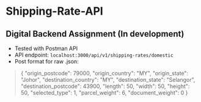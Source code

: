 # Shipping-Rate-API

## Digital Backend Assignment (In development)

- Tested with Postman API
- API endpoint: `localhost:3000/api/v1/shipping-rates/domestic`
- Post format for raw .json:

> {
> "origin_postcode": 79000,
> "origin_country": "MY",
> "origin_state": "Johor",
> "destination_country": "MY",
> "destination_state": "Selangor",
> "destination_postcode": 43900,
> "length": 50,
> "width": 50,
> "height": 50,
> "selected_type": 1,
> "parcel_weight": 6,
> "document_weight": 0
> }
